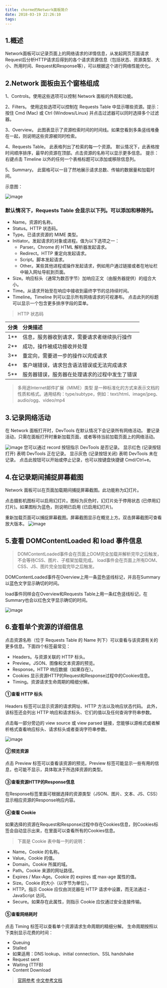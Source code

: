 ```yaml
---
title: chorme的Network面板简介
date: 2018-03-19 22:26:10
tags:
---
```


## 1.概述

Network面板可以记录页面上的网络请求的详情信息，从发起网页页面请求Request后分析HTTP请求后得到的各个请求资源信息（包括状态、资源类型、大小、所用时间、Request和Response等），可以根据这个进行网络性能优化。

## 2.Network 面板由五个窗格组成

1、Controls。使用这些选项可以控制 Network 面板的外观和功能。

2、Filters。 使用这些选项可以控制在 Requests Table 中显示哪些资源。提示：按住 Cmd (Mac) 或 Ctrl (Windows/Linux) 并点击过滤器可以同时选择多个过滤器。

3、Overview。 此图表显示了资源检索时间的时间线。如果您看到多条竖线堆叠在一起，则说明这些资源被同时检索。

4、Requests Table。 此表格列出了检索的每一个资源。 默认情况下，此表格按时间顺序排序，最早的资源在顶部。点击资源的名称可以显示更多信息。 提示：右键点击 Timeline 以外的任何一个表格标题可以添加或移除信息列。

5、Summary。 此窗格可以一目了然地展示请求总数、传输的数据量和加载时间。

示意图：

![image](https://raw.githubusercontent.com/guozexuan/images/master/network/panes.png)

### 默认情况下，Requests Table 会显示以下列。可以添加和移除列。

- Name。资源的名称。
- Status。HTTP 状态码。
- Type。已请求资源的 MIME 类型。
- Initiator。发起请求的对象或进程。值为以下选项之一：
    - Parser。Chrome 的 HTML 解析器发起请求。
    - Redirect。HTTP 重定向发起请求。
    - Script。脚本发起请求。
    - Other。某些其他进程或操作发起请求，例如用户通过链接或者在地址栏中输入网址导航到页面。
- Size。响应标头（通常为数百字节）加响应正文（由服务器提供）的组合大小。
- Time。从请求开始至在响应中接收到最终字节的总持续时间。
- Timeline。Timeline 列可以显示所有网络请求的可视瀑布。 点击此列的标题可以显示一个包含更多排序字段的菜单。

> HTTP 状态码

| 分类 | 分类描述 |
| :-- | :-- |
| 1** | 信息，服务器收到请求，需要请求者继续执行操作 |	
| 2** | 成功，操作被成功接收并处理 |
| 3** | 重定向，需要进一步的操作以完成请求 |
| 4** | 客户端错误，请求包含语法错误或无法完成请求 |
| 5** | 服务器错误，服务器在处理请求的过程中发生了错误 |

> 多用途Internet邮件扩展（MIME）类型 是一种标准化的方式来表示文档的性质和格式。通用结构：type/subtype，例如：text/html、image/jpeg、audio/ogg、video/mp4

## 3.记录网络活动

在 Network 面板打开时，DevTools 在默认情况下会记录所有网络活动。 要记录活动，只需在面板打开时重新加载页面，或者等待当前加载页面上的网络活动。

![image](https://raw.githubusercontent.com/guozexuan/images/master/network/btn.png)
您可以通过 record 按钮指示 DevTools 是否记录。 显示红色 (记录按钮打开) 表明 DevTools 正在记录。 显示灰色 (记录按钮关闭) 表明 DevTools 未在记录。 点击此按钮可以开始或停止记录，也可以按键盘快捷键 Cmd/Ctrl+e。

## 4.在记录期间捕捉屏幕截图
Network 面板可以在页面加载期间捕捉屏幕截图。此功能称为幻灯片。

点击摄影机图标可以启用幻灯片。图标为灰色时，幻灯片处于停用状态 (已停用幻灯片)。如果图标为蓝色，则说明已启用 (已启用幻灯片)。

重新加载页面可以捕捉屏幕截图。屏幕截图显示在概览上方。双击屏幕截图可查看放大版本。
![image](https://raw.githubusercontent.com/guozexuan/images/master/network/record.png)

## 5.查看 DOMContentLoaded 和 load 事件信息

>DOMContentLoaded事件会在页面上DOM完全加载并解析完毕之后触发，不会等待CSS、图片、子框架加载完成。 load事件会在页面上所有DOM、CSS、JS、图片完全加载完毕之后触发。

DOMContentLoaded事件在Overview上用一条蓝色竖线标记，并且在Summary以蓝色文字显示确切的时间。

load事件同样会在Overview和Requests Table上用一条红色竖线标记，在Summary也会以红色文字显示确切的时间。

![image](https://raw.githubusercontent.com/guozexuan/images/master/network/load.png)

## 6.查看单个资源的详细信息

点击资源名称（位于 Requests Table 的 Name 列下）可以查看与该资源有关的更多信息。下面四个标签最常见：

- Headers。与资源关联的 HTTP 标头。
- Preview。JSON、图像和文本资源的预览。
- Response。HTTP 响应数据（如果存在）。
- Cookies 显示资源HTTP的Request和Response过程中的Cookies信息。
- Timing。资源请求生命周期的精细分解。

#### ①查看 HTTP 标头

Headers 标签可以显示资源的请求网址、HTTP 方法以及响应状态代码。 此外，该标签还会列出 HTTP 响应和请求标头、它们的值以及任何查询字符串参数。

点击每一部分旁边的 view source 或 view parsed 链接，您能够以源格式或者解析格式查看响应标头、请求标头或者查询字符串参数。

![image](https://raw.githubusercontent.com/guozexuan/images/master/network/headers.png)

#### ②预览资源

点击 Preview 标签可以查看该资源的预览。Preview 标签可能显示一些有用的信息，也可能不显示，具体取决于所选择资源的类型。

#### ③查看资源HTTP的Response信息

在Response标签里面可根据选择的资源类型（JSON、图片、文本、JS、CSS）显示相应资源的Response响应内容。

#### ④查看 Cookie

如果选择的资源在Request和Response过程中存在Cookies信息，则Cookies标签会自动显示出来，在里面可以查看所有的Cookies信息。

>下面是 Cookie 表中每一列的说明：

- Name。Cookie 的名称。
- Value。Cookie 的值。
- Domain。Cookie 所属的域。
- Path。Cookie 来源的网址路径。
- Expires / Max-Age。Cookie 的 expires 或 max-age 属性的值。
- Size。Cookie 的大小（以字节为单位）。
- HTTP。指示 Cookie 应仅由浏览器在 HTTP 请求中设置，而无法通过 - JavaScript 访问。
- Secure。如果存在此属性，则指示 Cookie 应仅通过安全连接传输。

#### ⑤查看网络耗时

点击 Timing 标签可以查看单个资源请求生命周期的精细分解。
生命周期按照以下类别显示花费的时间：
- Queuing
- Stalled
- 如果适用：DNS lookup、initial connection、SSL handshake
- Request sent
- Waiting (TTFB)
- Content Download

> [官网参考](https://developers.google.com/web/tools/chrome-devtools/network-performance/resource-loading?hl=zh-cn)
> [中文参考文档](http://www.css88.com/doc/chrome-devtools/)